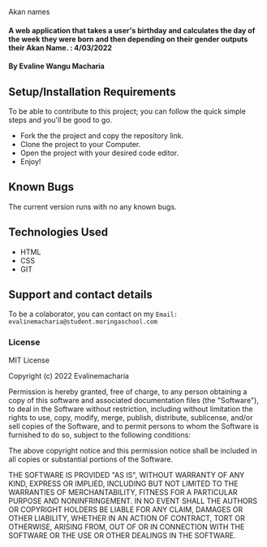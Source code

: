  Akan names
####  A web application that takes a user's birthday and calculates the day of the week they were born and then depending on their gender outputs their Akan Name.  : 4/03/2022
#### By Evaline Wangu Macharia

## Setup/Installation Requirements
To be able to contribute to this project; you can follow the quick simple steps and you'll be good to go.
* Fork the the project and copy the repository link.
* Clone the project to your Computer.
* Open the project with your desired code editor.
* Enjoy!
## Known Bugs
The current version runs with no any known bugs.
## Technologies Used
* HTML
* CSS
* GIT
## Support and contact details
To be a colaborator, you can contact on my `Email: evalinemacharia@student.moringaschool.com`
### License
MIT License

Copyright (c) 2022 Evalinemacharia

Permission is hereby granted, free of charge, to any person obtaining a copy
of this software and associated documentation files (the "Software"), to deal
in the Software without restriction, including without limitation the rights
to use, copy, modify, merge, publish, distribute, sublicense, and/or sell
copies of the Software, and to permit persons to whom the Software is
furnished to do so, subject to the following conditions:

The above copyright notice and this permission notice shall be included in all
copies or substantial portions of the Software.

THE SOFTWARE IS PROVIDED "AS IS", WITHOUT WARRANTY OF ANY KIND, EXPRESS OR
IMPLIED, INCLUDING BUT NOT LIMITED TO THE WARRANTIES OF MERCHANTABILITY,
FITNESS FOR A PARTICULAR PURPOSE AND NONINFRINGEMENT. IN NO EVENT SHALL THE
AUTHORS OR COPYRIGHT HOLDERS BE LIABLE FOR ANY CLAIM, DAMAGES OR OTHER
LIABILITY, WHETHER IN AN ACTION OF CONTRACT, TORT OR OTHERWISE, ARISING FROM,
OUT OF OR IN CONNECTION WITH THE SOFTWARE OR THE USE OR OTHER DEALINGS IN THE
SOFTWARE.
